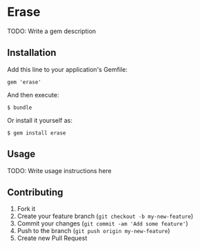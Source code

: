 # Erase

TODO: Write a gem description

## Installation

Add this line to your application's Gemfile:

    gem 'erase'

And then execute:

    $ bundle

Or install it yourself as:

    $ gem install erase

## Usage

TODO: Write usage instructions here

## Contributing

1. Fork it
2. Create your feature branch (`git checkout -b my-new-feature`)
3. Commit your changes (`git commit -am 'Add some feature'`)
4. Push to the branch (`git push origin my-new-feature`)
5. Create new Pull Request
